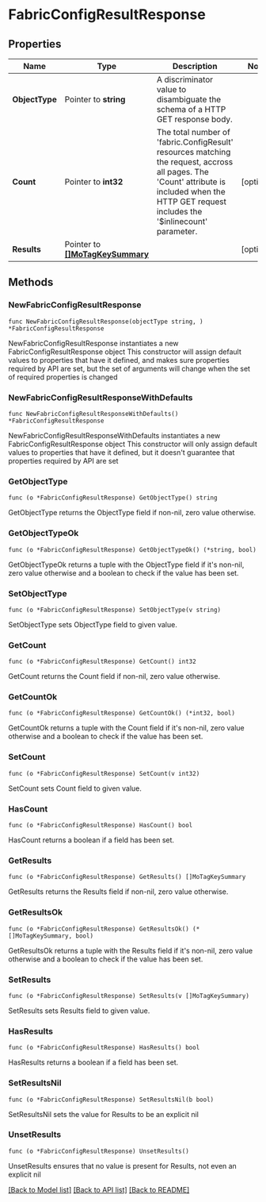 # FabricConfigResultResponse

## Properties

Name | Type | Description | Notes
------------ | ------------- | ------------- | -------------
**ObjectType** | Pointer to **string** | A discriminator value to disambiguate the schema of a HTTP GET response body. | 
**Count** | Pointer to **int32** | The total number of &#39;fabric.ConfigResult&#39; resources matching the request, accross all pages. The &#39;Count&#39; attribute is included when the HTTP GET request includes the &#39;$inlinecount&#39; parameter. | [optional] 
**Results** | Pointer to [**[]MoTagKeySummary**](MoTagKeySummary.md) |  | [optional] 

## Methods

### NewFabricConfigResultResponse

`func NewFabricConfigResultResponse(objectType string, ) *FabricConfigResultResponse`

NewFabricConfigResultResponse instantiates a new FabricConfigResultResponse object
This constructor will assign default values to properties that have it defined,
and makes sure properties required by API are set, but the set of arguments
will change when the set of required properties is changed

### NewFabricConfigResultResponseWithDefaults

`func NewFabricConfigResultResponseWithDefaults() *FabricConfigResultResponse`

NewFabricConfigResultResponseWithDefaults instantiates a new FabricConfigResultResponse object
This constructor will only assign default values to properties that have it defined,
but it doesn't guarantee that properties required by API are set

### GetObjectType

`func (o *FabricConfigResultResponse) GetObjectType() string`

GetObjectType returns the ObjectType field if non-nil, zero value otherwise.

### GetObjectTypeOk

`func (o *FabricConfigResultResponse) GetObjectTypeOk() (*string, bool)`

GetObjectTypeOk returns a tuple with the ObjectType field if it's non-nil, zero value otherwise
and a boolean to check if the value has been set.

### SetObjectType

`func (o *FabricConfigResultResponse) SetObjectType(v string)`

SetObjectType sets ObjectType field to given value.


### GetCount

`func (o *FabricConfigResultResponse) GetCount() int32`

GetCount returns the Count field if non-nil, zero value otherwise.

### GetCountOk

`func (o *FabricConfigResultResponse) GetCountOk() (*int32, bool)`

GetCountOk returns a tuple with the Count field if it's non-nil, zero value otherwise
and a boolean to check if the value has been set.

### SetCount

`func (o *FabricConfigResultResponse) SetCount(v int32)`

SetCount sets Count field to given value.

### HasCount

`func (o *FabricConfigResultResponse) HasCount() bool`

HasCount returns a boolean if a field has been set.

### GetResults

`func (o *FabricConfigResultResponse) GetResults() []MoTagKeySummary`

GetResults returns the Results field if non-nil, zero value otherwise.

### GetResultsOk

`func (o *FabricConfigResultResponse) GetResultsOk() (*[]MoTagKeySummary, bool)`

GetResultsOk returns a tuple with the Results field if it's non-nil, zero value otherwise
and a boolean to check if the value has been set.

### SetResults

`func (o *FabricConfigResultResponse) SetResults(v []MoTagKeySummary)`

SetResults sets Results field to given value.

### HasResults

`func (o *FabricConfigResultResponse) HasResults() bool`

HasResults returns a boolean if a field has been set.

### SetResultsNil

`func (o *FabricConfigResultResponse) SetResultsNil(b bool)`

 SetResultsNil sets the value for Results to be an explicit nil

### UnsetResults
`func (o *FabricConfigResultResponse) UnsetResults()`

UnsetResults ensures that no value is present for Results, not even an explicit nil

[[Back to Model list]](../README.md#documentation-for-models) [[Back to API list]](../README.md#documentation-for-api-endpoints) [[Back to README]](../README.md)


